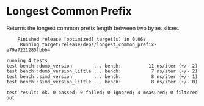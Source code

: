 # Longest Common Prefix

Returns the longest common prefix length between two bytes slices.

```
    Finished release [optimized] target(s) in 0.06s
     Running target/release/deps/longest_common_prefix-e79a7221285fbbb4

running 4 tests
test bench::dumb_version        ... bench:          11 ns/iter (+/- 2)
test bench::dumb_version_little ... bench:           7 ns/iter (+/- 2)
test bench::simd_version        ... bench:           8 ns/iter (+/- 1)
test bench::simd_version_little ... bench:           8 ns/iter (+/- 0)

test result: ok. 0 passed; 0 failed; 0 ignored; 4 measured; 0 filtered out
```
